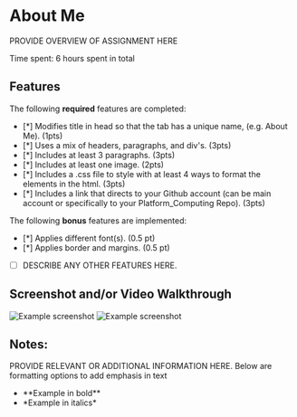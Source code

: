 # About Me

PROVIDE OVERVIEW OF ASSIGNMENT HERE

Time spent: 6 hours spent in total

## Features

The following **required** features are completed:

- [*] Modifies title in head so that the tab has a unique name, (e.g. About Me). (1pts)
- [*] Uses a mix of headers, paragraphs, and div's. (3pts)
- [*] Includes at least 3 paragraphs. (3pts)
- [*] Includes at least one image. (2pts)
- [*] Includes a .css file to style with at least 4 ways to format the elements in the html. (3pts)
- [*] Includes a link that directs to your Github account (can be main account or specifically to your Platform_Computing Repo). (3pts)

The following **bonus** features are implemented:

- [*] Applies different font(s). (0.5 pt)
- [*] Applies border and margins. (0.5 pt)
- [ ] DESCRIBE ANY OTHER FEATURES HERE.

## Screenshot and/or Video Walkthrough

<img src="C:\Users\gamer\OneDrive\Pictures\Screenshots\Aboutme1.png" title='Example screenshot' width='' alt='Example screenshot' />

<img src="C:\Users\gamer\OneDrive\Pictures\Screenshots\Aboutme2.png" title='Example screenshot' width='' alt='Example screenshot' />


## Notes:
PROVIDE RELEVANT OR ADDITIONAL INFORMATION HERE. Below are formatting options to add emphasis in text
<ul>
  <li>**Example in bold**</li>
  <li>*Example in italics*</li>
</ul>
